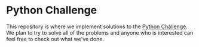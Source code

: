 # Python Challenge
This repository is where we implement solutions to the [Python Challenge](httwep://www.pythonchallenge.com). We plan to try to solve all of the problems and anyone who is interested can feel free to check out what we've done.